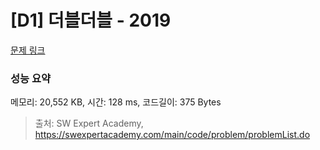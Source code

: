 # [D1] 더블더블 - 2019 

[문제 링크](https://swexpertacademy.com/main/code/problem/problemDetail.do?contestProbId=AV5QDEX6AqwDFAUq) 

### 성능 요약

메모리: 20,552 KB, 시간: 128 ms, 코드길이: 375 Bytes



> 출처: SW Expert Academy, https://swexpertacademy.com/main/code/problem/problemList.do